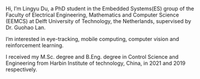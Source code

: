 Hi, I’m Lingyu Du, a PhD student in the Embedded Systems(ES) group of the Faculty of Electrical Engineering, Mathematics and Computer Science (EEMCS) at Delft University of Technology, the Netherlands, supervised by Dr. Guohao Lan.

I’m interested in eye-tracking, mobile computing, computer vision and reinforcement learning.
 
I received my M.Sc. degree and B.Eng. degree in Control Science and Engineering from Harbin Institute of technology, China, in 2021 and 2019 respectively.
